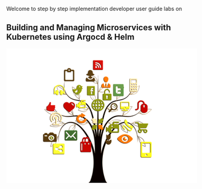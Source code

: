 Welcome to step by step implementation developer user guide labs on

## Building and Managing Microservices with Kubernetes using Argocd & Helm

![illustration.png](../images/illustration.png)